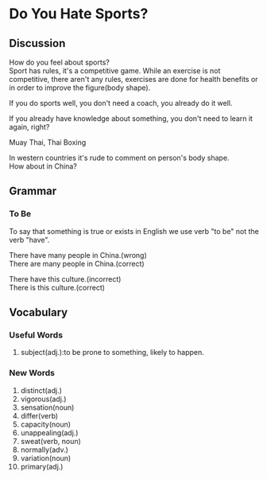 # Do You Hate Sports?
## Discussion
How do you feel about sports?  
Sport has rules, it's a competitive game. While an exercise is not competitive, there aren't any rules, exercises are done for health benefits or in order to improve the figure(body shape).   

If you do sports well, you don't need a coach, you already do it well.  

If you already have knowledge about something, you don't need to learn it again, right?  

Muay Thai, Thai Boxing

In western countries it's rude to comment on person's body shape.  
How about in China?  

## Grammar
### To Be
To say that something is true or exists in English we use verb "to be" not the verb "have".  

There have many people in China.(wrong)  
There are many people in China.(correct)  

There have this culture.(incorrect)  
There is this culture.(correct)  


## Vocabulary
### Useful Words
1. subject(adj.):to be prone to something, likely to happen.

### New Words
1. distinct(adj.)
1. vigorous(adj.)
1. sensation(noun)
1. differ(verb)
1. capacity(noun)
1. unappealing(adj.)
1. sweat(verb, noun)
1. normally(adv.)
1. variation(noun)
1. primary(adj.)
